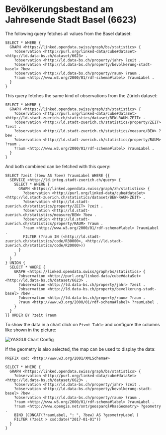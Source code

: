 # Bevölkerungsbestand am Jahresende Stadt Basel (6623)

The following query fetches all values from the Basel dataset:

```
SELECT * WHERE {
  GRAPH <https://linked.opendata.swiss/graph/bs/statistics> {
    ?observation <http://purl.org/linked-data/cube#dataSet> <http://ld.data-bs.ch/dataset/6623> .
    ?observation <http://ld.data-bs.ch/property/jahr> ?zeit .
    ?observation <http://ld.data-bs.ch/property/bevolkerung-stadt-basel> ?bew .
    ?observation <http://ld.data-bs.ch/property/raum> ?raum .
    ?raum <http://www.w3.org/2000/01/rdf-schema#label> ?raumLabel .
  }
}
```

This query fetches the same kind of observations from the Zürich dataset:

```
SELECT * WHERE {
  GRAPH <https://linked.opendata.swiss/graph/zh/statistics> {
    ?observation <http://purl.org/linked-data/cube#dataSet> <http://ld.stadt-zuerich.ch/statistics/dataset/BEW-RAUM-ZEIT> .
    ?observation <http://ld.stadt-zuerich.ch/statistics/property/ZEIT> ?zeit .
    ?observation <http://ld.stadt-zuerich.ch/statistics/measure/BEW> ?bew .
    ?observation <http://ld.stadt-zuerich.ch/statistics/property/RAUM> ?raum .
    ?raum <http://www.w3.org/2000/01/rdf-schema#label> ?raumLabel .
  }
}
```

And both combined can be fetched with this query:

```
SELECT ?zeit (?bew AS ?bev) ?raumLabel WHERE {{
  SERVICE <http://ld.integ.stadt-zuerich.ch/query> {
    SELECT * WHERE {
      GRAPH <https://linked.opendata.swiss/graph/zh/statistics> {
        ?observation <http://purl.org/linked-data/cube#dataSet> <http://ld.stadt-zuerich.ch/statistics/dataset/BEW-RAUM-ZEIT> .
        ?observation <http://ld.stadt-zuerich.ch/statistics/property/ZEIT> ?zeit .
        ?observation <http://ld.stadt-zuerich.ch/statistics/measure/BEW> ?bew .
        ?observation <http://ld.stadt-zuerich.ch/statistics/property/RAUM> ?raum .
        ?raum <http://www.w3.org/2000/01/rdf-schema#label> ?raumLabel .
        FILTER (?raum IN (<http://ld.stadt-zuerich.ch/statistics/code/R30000>, <http://ld.stadt-zuerich.ch/statistics/code/R20000>))
      }
    }
  }
} UNION {
  SELECT * WHERE {
    GRAPH <https://linked.opendata.swiss/graph/bs/statistics> {
      ?observation <http://purl.org/linked-data/cube#dataSet> <http://ld.data-bs.ch/dataset/6623> .
      ?observation <http://ld.data-bs.ch/property/jahr> ?zeit .
      ?observation <http://ld.data-bs.ch/property/bevolkerung-stadt-basel> ?bew .
      ?observation <http://ld.data-bs.ch/property/raum> ?raum .
      ?raum <http://www.w3.org/2000/01/rdf-schema#label> ?raumLabel .
    }
  }
}} ORDER BY ?zeit ?raum
```

To show the data in a chart click on `Pivot Table` and configure the columns like shown in the picture:

![YASGUI Chart Config](https://cdn.rawgit.com/StataBS/ld-pipeline/master/examples/yasgui-chart-config.png)

If the geometry is also selected, the map can be used to display the data:

```
PREFIX xsd: <http://www.w3.org/2001/XMLSchema#>

SELECT * WHERE {
  GRAPH <https://linked.opendata.swiss/graph/bs/statistics> {
    ?observation <http://purl.org/linked-data/cube#dataSet> <http://ld.data-bs.ch/dataset/6623> .
    ?observation <http://ld.data-bs.ch/property/jahr> ?zeit .
    ?observation <http://ld.data-bs.ch/property/bevolkerung-stadt-basel> ?bew .
    ?observation <http://ld.data-bs.ch/property/raum> ?raum .
    ?raum <http://www.w3.org/2000/01/rdf-schema#label> ?raumLabel .
    ?raum <http://www.opengis.net/ont/geosparql#hasGeometry> ?geometry .
    BIND (CONCAT(?raumLabel, ": ", ?bew) AS ?geometryLabel )
    FILTER (?zeit > xsd:date("2017-01-01"))
  }
}
```